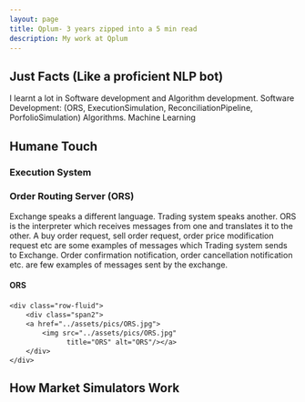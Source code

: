 ```yaml
---
layout: page
title: Qplum- 3 years zipped into a 5 min read
description: My work at Qplum
---
```


## Just Facts (Like a proficient NLP bot)
I learnt a lot in Software development and Algorithm development.
Software Development: (ORS, ExecutionSimulation, ReconciliationPipeline, PorfolioSimulation)
Algorithms.
Machine Learning

## Humane Touch
### Execution System

### Order Routing Server (ORS)
Exchange speaks a different language. Trading system speaks another. ORS is the interpreter which receives messages from
one and translates it to the other. A buy order request, sell order request, order price modification request etc are
some examples of messages which Trading system sends to Exchange. Order confirmation notification, order cancellation
notification etc. are few examples of messages sent by the exchange.
<div class="container">
<h4><a name="ORS"></a>ORS</h4>

    <div class="row-fluid">
        <div class="span2">
        <a href="../assets/pics/ORS.jpg">
            <img src="../assets/pics/ORS.jpg"
                  title="ORS" alt="ORS"/></a>
        </div>
    </div>
</div>

## How Market Simulators Work

